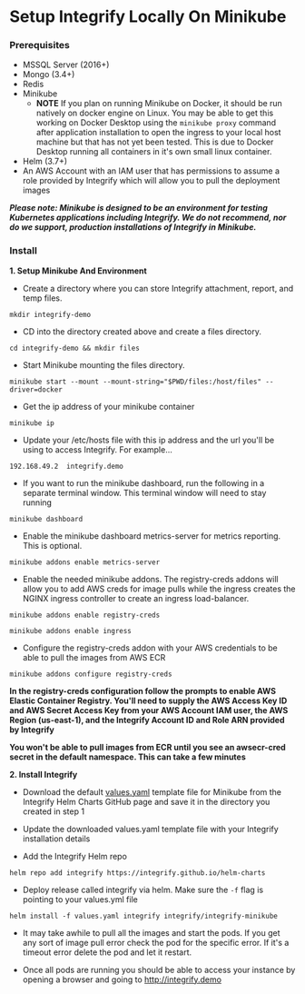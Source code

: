 # Setup Integrify Locally On Minikube

### Prerequisites
  - MSSQL Server (2016+)
  - Mongo (3.4+)
  - Redis
  - Minikube
    - **NOTE** If you plan on running Minikube on Docker, it should be run natively on docker engine on Linux. You may be able to get this working on Docker Desktop using the `minikube proxy` command after application installation to open the ingress to your local host machine but that has not yet been tested. This is due to Docker Desktop running all containers in it's own small linux container.
  - Helm (3.7+)
  - An AWS Account with an IAM user that has permissions to assume a role provided by Integrify which will allow you to pull the deployment images

**_Please note: Minikube is designed to be an environment for testing Kubernetes applications including Integrify. We do not recommend, nor do we support, production installations of Integrify in Minikube._**


### Install
**1. Setup Minikube And Environment**
- Create a directory where you can store Integrify attachment, report, and temp files.
```
mkdir integrify-demo
```

- CD into the directory created above and create a files directory.
```
cd integrify-demo && mkdir files
```

- Start Minikube mounting the files directory.
```
minikube start --mount --mount-string="$PWD/files:/host/files" --driver=docker
```

- Get the ip address of your minikube container
```
minikube ip
```

- Update your /etc/hosts file with this ip address and the url you'll be using to access Integrify. For example...
```
192.168.49.2  integrify.demo
```

- If you want to run the minikube dashboard, run the following in a separate terminal window. This terminal window will need to stay running
```
minikube dashboard
```

- Enable the minikube dashboard metrics-server for metrics reporting. This is optional.
```
minikube addons enable metrics-server
```

- Enable the needed minikube addons. The registry-creds addons will allow you to add AWS creds for image pulls while the ingress creates the NGINX ingress controller to create an ingress load-balancer.
```
minikube addons enable registry-creds
```
```
minikube addons enable ingress
```

- Configure the registry-creds addon with your AWS credentials to be able to pull the images from AWS ECR
```
minikube addons configure registry-creds
```

**In the registry-creds configuration follow the prompts to enable AWS Elastic Container Registry. You'll need to supply the AWS Access Key ID and AWS Secret Access Key from your AWS Account IAM user, the AWS Region (us-east-1), and the Integrify Account ID and Role ARN provided by Integrify**

**You won't be able to pull images from ECR until you see an awsecr-cred secret in the default namespace. This can take a few minutes**

**2. Install Integrify**

- Download the default [values.yaml](https://github.com/Integrify/helm-charts/blob/main/values-minikube.yaml) template file for Minikube from the Integrify Helm Charts GitHub page and save it in the directory you created in step 1

- Update the downloaded values.yaml template file with your Integrify installation details

- Add the Integrify Helm repo
```
helm repo add integrify https://integrify.github.io/helm-charts
```

- Deploy release called integrify via helm. Make sure the `-f` flag is pointing to your values.yml file
```
helm install -f values.yaml integrify integrify/integrify-minikube
```

- It may take awhile to pull all the images and start the pods. If you get any sort of image pull error check the pod for the specific error. If it's a timeout error delete the pod and let it restart. 

- Once all pods are running you should be able to access your instance by opening a browser and going to http://integrify.demo